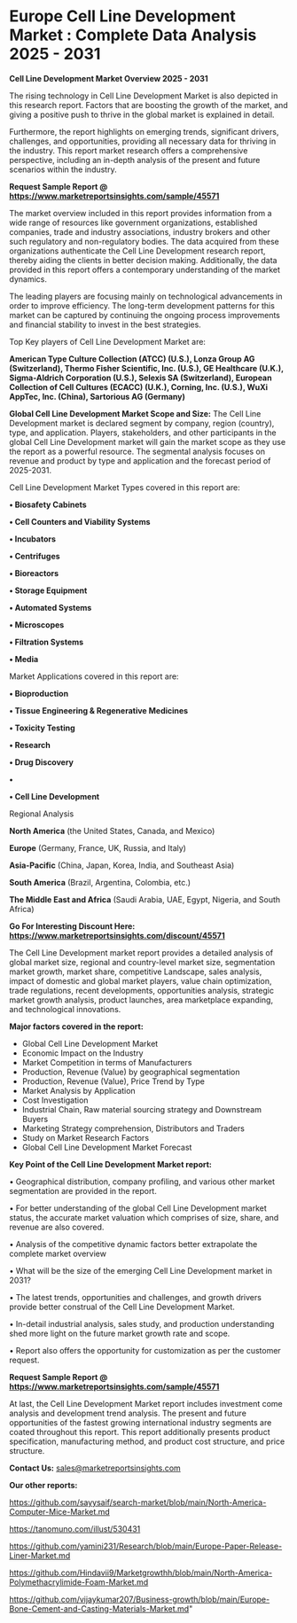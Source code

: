 # Europe Cell Line Development Market : Complete Data Analysis 2025 - 2031

<Strong> Cell Line Development Market Overview 2025 - 2031</strong>

The rising technology in Cell Line Development Market is also depicted in this research report. Factors that are boosting the growth of the market, and giving a positive push to thrive in the global market is explained in detail.

Furthermore, the report highlights on emerging trends, significant drivers, challenges, and opportunities, providing all necessary data for thriving in the industry. This report market research offers a comprehensive perspective, including an in-depth analysis of the present and future scenarios within the industry.

<strong>Request Sample Report @ <a href=https://www.marketreportsinsights.com/sample/45571>https://www.marketreportsinsights.com/sample/45571</a></strong>

The market overview included in this report provides information from a wide range of resources like government organizations, established companies, trade and industry associations, industry brokers and other such regulatory and non-regulatory bodies. The data acquired from these organizations authenticate the Cell Line Development research report, thereby aiding the clients in better decision making. Additionally, the data provided in this report offers a contemporary understanding of the market dynamics.

The leading players are focusing mainly on technological advancements in order to improve efficiency. The long-term development patterns for this market can be captured by continuing the ongoing process improvements and financial stability to invest in the best strategies.

Top Key players of Cell Line Development Market are:

<strong>American Type Culture Collection (ATCC) (U.S.), Lonza Group AG (Switzerland), Thermo Fisher Scientific, Inc. (U.S.), GE Healthcare (U.K.), Sigma-Aldrich Corporation (U.S.), Selexis SA (Switzerland), European Collection of Cell Cultures (ECACC) (U.K.), Corning, Inc. (U.S.), WuXi AppTec, Inc. (China), Sartorious AG (Germany)</strong>

<strong><b>Global Cell Line Development Market Scope and Size:</b></strong>
The Cell Line Development market is declared segment by company, region (country), type, and application. Players, stakeholders, and other participants in the global Cell Line Development market will gain the market scope as they use the report as a powerful resource. The segmental analysis focuses on revenue and product by type and application and the forecast period of 2025-2031.

Cell Line Development Market Types covered in this report are:

<strong>•  Biosafety Cabinets

•  Cell Counters and Viability Systems

•  Incubators

•  Centrifuges

•  Bioreactors

•  Storage Equipment

•  Automated Systems

•  Microscopes

•  Filtration Systems

•  Media</strong>

Market Applications covered in this report are:

<strong>•  Bioproduction

•  Tissue Engineering & Regenerative Medicines

•  Toxicity Testing

•  Research

•  Drug Discovery

•  

•  Cell Line Development</strong> 

Regional Analysis

<strong>North America</strong> (the United States, Canada, and Mexico)

<strong>Europe</strong> (Germany, France, UK, Russia, and Italy)

<strong>Asia-Pacific</strong> (China, Japan, Korea, India, and Southeast Asia)

<strong>South America</strong> (Brazil, Argentina, Colombia, etc.)

<strong>The Middle East and Africa</strong> (Saudi Arabia, UAE, Egypt, Nigeria, and South Africa)

<strong>Go For Interesting Discount Here: <a href=https://www.marketreportsinsights.com/discount/45571>https://www.marketreportsinsights.com/discount/45571</a></strong>

The Cell Line Development market report provides a detailed analysis of global market size, regional and country-level market size, segmentation market growth, market share, competitive Landscape, sales analysis, impact of domestic and global market players, value chain optimization, trade regulations, recent developments, opportunities analysis, strategic market growth analysis, product launches, area marketplace expanding, and technological innovations.

<strong><b>Major factors covered in the report:</b></strong>
<ul>
  <li>Global Cell Line Development Market </li>
  <li>Economic Impact on the Industry</li>
  <li>Market Competition in terms of Manufacturers</li>
  <li>Production, Revenue (Value) by geographical segmentation</li>
  <li>Production, Revenue (Value), Price Trend by Type</li>
  <li>Market Analysis by Application</li>
  <li>Cost Investigation</li>
  <li>Industrial Chain, Raw material sourcing strategy and Downstream Buyers</li>
  <li>Marketing Strategy comprehension, Distributors and Traders</li>
  <li>Study on Market Research Factors</li>
  <li>Global Cell Line Development Market Forecast</li>
</ul>

<strong><b>Key Point of the Cell Line Development Market report:</b></strong>

• Geographical distribution, company profiling, and various other market segmentation are provided in the report.

• For better understanding of the global Cell Line Development market status, the accurate market valuation which comprises of size, share, and revenue are also covered.

• Analysis of the competitive dynamic factors better extrapolate the complete market overview

• What will be the size of the emerging Cell Line Development market in 2031?

• The latest trends, opportunities and challenges, and growth drivers provide better construal of the Cell Line Development Market.

• In-detail industrial analysis, sales study, and production understanding shed more light on the future market growth rate and scope.

• Report also offers the opportunity for customization as per the customer request.

<strong>Request Sample Report @ <a href=https://www.marketreportsinsights.com/sample/45571>https://www.marketreportsinsights.com/sample/45571</a></strong>

At last, the Cell Line Development Market report includes investment come analysis and development trend analysis. The present and future opportunities of the fastest growing international industry segments are coated throughout this report. This report additionally presents product specification, manufacturing method, and product cost structure, and price structure.

<strong>Contact Us:</strong>
sales@marketreportsinsights.com

<strong>Our other reports:</strong>

<a href=https://github.com/sayysaif/search-market/blob/main/North-America-Computer-Mice-Market.md>https://github.com/sayysaif/search-market/blob/main/North-America-Computer-Mice-Market.md</a>

<a href=https://tanomuno.com/illust/530431>https://tanomuno.com/illust/530431</a>

<a href=https://github.com/yamini231/Research/blob/main/Europe-Paper-Release-Liner-Market.md>https://github.com/yamini231/Research/blob/main/Europe-Paper-Release-Liner-Market.md</a>

<a href=https://github.com/Hindavii9/Marketgrowthh/blob/main/North-America-Polymethacrylimide-Foam-Market.md>https://github.com/Hindavii9/Marketgrowthh/blob/main/North-America-Polymethacrylimide-Foam-Market.md</a>

<a href=https://github.com/vijaykumar207/Business-growth/blob/main/Europe-Bone-Cement-and-Casting-Materials-Market.md>https://github.com/vijaykumar207/Business-growth/blob/main/Europe-Bone-Cement-and-Casting-Materials-Market.md</a>"
